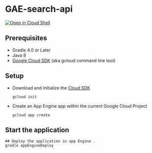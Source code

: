 # GAE-search-api


<a href="https://console.cloud.google.com/cloudshell/open?git_repo=https://github.com/UTTAM2311/GAE-search-api&page=editor&open_in_editor=README.md">
<img alt="Open in Cloud Shell" src ="http://gstatic.com/cloudssh/images/open-btn.png"></a>


## Prerequisites
* Gradle 4.0 or Later
* Java 8 
* [Google Cloud SDK](https://cloud.google.com/sdk/) (aka gcloud command line tool)

## Setup

* Download and initialize the [Cloud SDK](https://cloud.google.com/sdk/)

    `gcloud init`

* Create an App Engine app within the current Google Cloud Project

    `gcloud app create`
    
## Start the application 

    ## Deploy the application in app Engine .
    gradle appEngineDeploy     